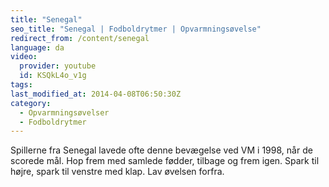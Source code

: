 ```yaml
---
title: "Senegal"
seo_title: "Senegal | Fodboldrytmer | Opvarmningsøvelse"
redirect_from: /content/senegal
language: da
video:
  provider: youtube
  id: KSQkL4o_v1g
tags:
last_modified_at: 2014-04-08T06:50:30Z
category:
  - Opvarmningsøvelser
  - Fodboldrytmer
---
```


Spillerne fra Senegal lavede ofte denne bevægelse ved VM i 1998, når de
scorede mål. Hop frem med samlede fødder, tilbage og frem igen. Spark til højre, spark
til venstre med klap. Lav øvelsen forfra.
